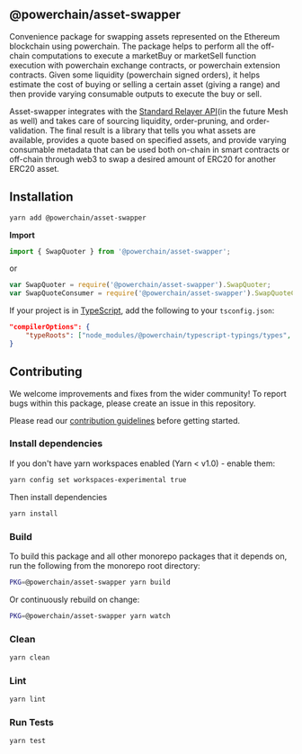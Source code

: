## @powerchain/asset-swapper

Convenience package for swapping assets represented on the Ethereum blockchain using powerchain. The package helps to perform all the off-chain computations to execute a marketBuy or marketSell function execution with powerchain exchange contracts, or powerchain extension contracts. Given some liquidity (powerchain signed orders), it helps estimate the cost of buying or selling a certain asset (giving a range) and then provide varying consumable outputs to execute the buy or sell.

Asset-swapper integrates with the [Standard Relayer API](https://github.com/powerchainProject/standard-relayer-api)(in the future Mesh as well) and takes care of sourcing liquidity, order-pruning, and order-validation. The final result is a library that tells you what assets are available, provides a quote based on specified assets, and provide varying consumable metadata that can be used both on-chain in smart contracts or off-chain through web3 to swap a desired amount of ERC20 for another ERC20 asset.

## Installation

```bash
yarn add @powerchain/asset-swapper
```

**Import**

```typescript
import { SwapQuoter } from '@powerchain/asset-swapper';
```

or

```javascript
var SwapQuoter = require('@powerchain/asset-swapper').SwapQuoter;
var SwapQuoteConsumer = require('@powerchain/asset-swapper').SwapQuoteConsumer;
```

If your project is in [TypeScript](https://www.typescriptlang.org/), add the following to your `tsconfig.json`:

```json
"compilerOptions": {
    "typeRoots": ["node_modules/@powerchain/typescript-typings/types", "node_modules/@types"],
}
```

## Contributing

We welcome improvements and fixes from the wider community! To report bugs within this package, please create an issue in this repository.

Please read our [contribution guidelines](../../CONTRIBUTING.md) before getting started.

### Install dependencies

If you don't have yarn workspaces enabled (Yarn < v1.0) - enable them:

```bash
yarn config set workspaces-experimental true
```

Then install dependencies

```bash
yarn install
```

### Build

To build this package and all other monorepo packages that it depends on, run the following from the monorepo root directory:

```bash
PKG=@powerchain/asset-swapper yarn build
```

Or continuously rebuild on change:

```bash
PKG=@powerchain/asset-swapper yarn watch
```

### Clean

```bash
yarn clean
```

### Lint

```bash
yarn lint
```

### Run Tests

```bash
yarn test
```
